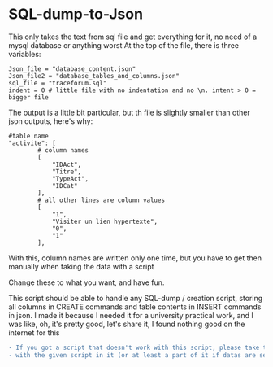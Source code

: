 # SQL-dump-to-Json

This only takes the text from sql file and get everything for it, no need of a mysql database or anything worst
At the top of the file, there is three variables:
```
Json_file = "database_content.json"
Json_file2 = "database_tables_and_columns.json"
sql_file = "traceforum.sql"
indent = 0 # little file with no indentation and no \n. intent > 0 = bigger file
```

The output is a little bit particular, but th file is slightly smaller than other json outputs, here's why:
```
#table name
"activite": [
        # column names
        [
            "IDAct",
            "Titre",
            "TypeAct",
            "IDCat"
        ],
        # all other lines are column values
        [
            "1",
            "Visiter un lien hypertexte",
            "0",
            "1"
        ],
 ```
 
 With this, column names are written only one time, but you have to get then manually when taking the data with a script
 
 

Change these to what you want, and have fun.

This script should be able to handle any SQL-dump / creation script, storing all columns in CREATE commands and table contents in INSERT commands in json.
I made it because I needed it for a university practical work, and I was like, oh, it's pretty good, let's share it, I found nothing good on the internet for this

```diff
- If you got a script that doesn't work with this script, please take the time to create an issue
- with the given script in it (or at least a part of it if datas are sensitive)
```

